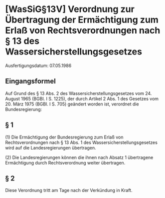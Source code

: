 # [WasSiG§13V] Verordnung zur Übertragung der Ermächtigung zum Erlaß von Rechtsverordnungen nach § 13 des Wassersicherstellungsgesetzes

Ausfertigungsdatum: 07.05.1986

 

## Eingangsformel

Auf Grund des § 13 Abs. 2 des Wassersicherstellungsgesetzes vom 24. August 1965 (BGBl. I S. 1225), der durch Artikel 2 Abs. 1 des Gesetzes vom 20. März 1975 (BGBl. I S. 705) geändert worden ist, verordnet die Bundesregierung:


## § 1

(1) Die Ermächtigung der Bundesregierung zum Erlaß von Rechtsverordnungen nach § 13 Abs. 1 des Wassersicherstellungsgesetzes wird auf die Landesregierungen übertragen.

(2) Die Landesregierungen können die ihnen nach Absatz 1 übertragene Ermächtigung durch Rechtsverordnung weiter übertragen.


## § 2

Diese Verordnung tritt am Tage nach der Verkündung in Kraft.
